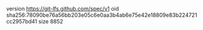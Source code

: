 version https://git-lfs.github.com/spec/v1
oid sha256:78090be76a56bb203e05c6e0aa3b4ab6e75e42e18809e83b224721cc2957bd41
size 8852
